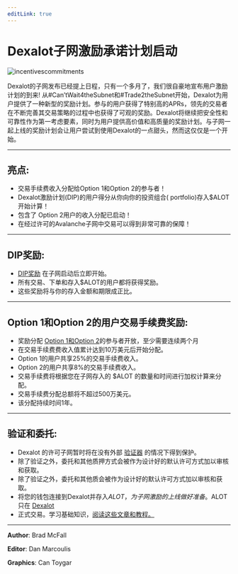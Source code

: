 ```yaml
---
editLink: true
---
```


# Dexalot子网激励承诺计划启动

![incentivescommitments](\images\incentives\incentivecommitments.png)

Dexalot的子网发布已经提上日程，只有一个多月了，我们很自豪地宣布用户激励计划的到来! 从#Can’tWait4theSubnet和#Trade2theSubnet开始，Dexalot为用户提供了一种新型的奖励计划。参与的用户获得了特别高的APRs，领先的交易者在不断完善其交易策略的过程中也获得了可观的奖励。Dexalot将继续把安全性和可靠性作为第一考虑要素，同时为用户提供高价值和高质量的奖励计划。与子网一起上线的奖励计划会让用户尝试到使用Dexalot的一点甜头，然而这仅仅是一个开始。

---

## 亮点:

* 交易手续费收入分配给Option 1和Option 2的参与者！
* Dexalot激励计划(DIP)的用户得分从你向你的投资组合( portfolio)存入$ALOT开始计算！
* 包含了  Option 2用户的收入分配已启动！
* 在经过许可的Avalanche子网中交易可以得到非常可靠的保障！

---

## DIP奖励:

* [DIP奖励](https://medium.com/dexalot/dexalot-%E5%A5%96%E5%8A%B1%E8%AE%A1%E5%88%92-a373edc1a0c5) 在子网启动后立即开始。
* 所有交易、下单和存入$ALOT的用户都将获得奖励。
* 这些奖励将与你的存入金额和期限成正比。

---

## Option 1和Option 2的用户交易手续费奖励:

* 奖励分配 [Option 1和Option 2](https://medium.com/dexalot/dexalot-%E8%B4%A8%E6%8A%BC%E5%88%B0%E5%AD%90%E7%BD%91-cb3ae33d72dc)的参与者开放，至少需要连续两个月
* 在交易手续费费收入值累计达到10万美元后开始分配。
* Option 1的用户共享25%的交易手续费收入。
* Option 2的用户共享8%的交易手续费收入。
* 交易手续费将根据您在子网存入的 $ALOT 的数量和时间进行加权计算来分配。
* 交易手续费分配总额将不超过500万美元。
* 该分配持续时间1年。

---

## 验证和委托:

* Dexalot 的许可子网暂时将在没有外部 [验证器](https://medium.com/dexalot/dexalot%E7%9A%84%E5%AD%90%E7%BD%91%E9%AA%8C%E8%AF%81%E8%AE%A1%E5%88%92-a4c40939ee1c) 的情况下得到保护。
* 除了验证之外，委托和其他质押方式会被作为设计好的默认许可方式加以审核和获取。
* 除了验证之外，委托和其他质会被作为设计好的默认许可方式加以审核和获取。
* 将您的钱包连接到Dexalot并存入$ALOT，为子网激励的上线做好准备。$ALOT只在 [Dexalot](https://app.dexalot.com/trade)
* 正式交易。学习基础知识，[阅读这些文章和教程。](https://medium.com/dexalot)


---
**Author**: Brad McFall

**Editor**: Dan Marcoulis

**Graphics**: Can Toygar
